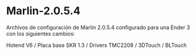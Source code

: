 # Marlin-2.0.5.4

Archivos de configuración de Marlin 2.0.5.4 configurado para una Ender 3 con los siguientes cambios:

Hotend V6 / Placa base SKR 1.3 / Drivers TMC2208 / 3DTouch / BLTouch
